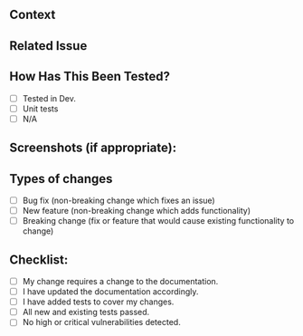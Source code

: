 ## Context

<!--- Why is this change required? What problem does it solve? -->

## Related Issue

<!--- JIRA ticket link  -->

## How Has This Been Tested?

<!--- Test coverage / Manual test -->

- [ ] Tested in Dev.
- [ ] Unit tests
- [ ] N/A

## Screenshots (if appropriate):

## Types of changes

<!--- What types of changes does your code introduce? Put an `x` in all the boxes that apply: -->

- [ ] Bug fix (non-breaking change which fixes an issue)
- [ ] New feature (non-breaking change which adds functionality)
- [ ] Breaking change (fix or feature that would cause existing functionality to change)

## Checklist:

<!--- Go over all the following points, and put an `x` in all the boxes that apply. -->

- [ ] My change requires a change to the documentation.
- [ ] I have updated the documentation accordingly.
- [ ] I have added tests to cover my changes.
- [ ] All new and existing tests passed.
- [ ] No high or critical vulnerabilities detected.